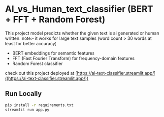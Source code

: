 # AI_vs_Human_text_classifier (BERT + FFT + Random Forest)
This project model predicts whether the given text is ai generated or human written. 
note:- it works for large text samples (word count > 30 words at least for better accuracy)

- BERT embeddings for semantic features
- FFT (Fast Fourier Transform) for frequency-domain features
- Random Forest classifier

check out this project deployed at [https://ai-text-classifier.streamlit.app/]((https://ai-text-classifier.streamlit.app/))

## Run Locally
```bash
pip install -r requirements.txt
streamlit run app.py
